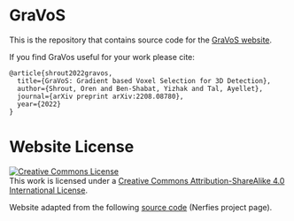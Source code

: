 # GraVoS

This is the repository that contains source code for the [GraVoS website](https://gravos.github.io).

If you find GraVos useful for your work please cite:
```
@article{shrout2022gravos,
  title={GraVoS: Gradient based Voxel Selection for 3D Detection},
  author={Shrout, Oren and Ben-Shabat, Yizhak and Tal, Ayellet},
  journal={arXiv preprint arXiv:2208.08780},
  year={2022}
}
```

# Website License
<a rel="license" href="http://creativecommons.org/licenses/by-sa/4.0/"><img alt="Creative Commons License" style="border-width:0" src="https://i.creativecommons.org/l/by-sa/4.0/88x31.png" /></a><br />This work is licensed under a <a rel="license" href="http://creativecommons.org/licenses/by-sa/4.0/">Creative Commons Attribution-ShareAlike 4.0 International License</a>.

Website adapted from the following <a href="https://github.com/nerfies/nerfies.github.io">source code</a> (Nerfies project page).
